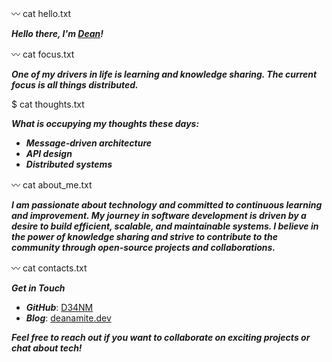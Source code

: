 :wavy_dash: cat hello.txt

***Hello there, I'm [Dean](https://deanamite.dev)!***

:wavy_dash: cat focus.txt

***One of my drivers in life is learning and knowledge sharing. The current focus is all things distributed.***

$ cat thoughts.txt

***What is occupying my thoughts these days:***
- ***_Message-driven architecture_***
- ***_API design_***
- ***_Distributed systems_***

:wavy_dash: cat about_me.txt

***I am passionate about technology and committed to continuous learning and improvement. My journey in software development is driven by a desire to build efficient, scalable, and maintainable systems. I believe in the power of knowledge sharing and strive to contribute to the community through open-source projects and collaborations.***

:wavy_dash: cat contacts.txt

***Get in Touch***
- ***_GitHub_***: [D34NM](https://github.com/D34NM/)
- ***_Blog_***: [deanamite.dev](https://deanamite.dev)

***Feel free to reach out if you want to collaborate on exciting projects or chat about tech!***

